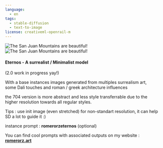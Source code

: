 ```yaml
---
language:
  - en
tags:
  - stable-diffusion
  - text-to-image
license: creativeml-openrail-m
---
```

![The San Juan Mountains are beautiful!](https://i.imgur.com/FqZXZBa.jpg "Eternos, surrealism stable diffusion model")
![The San Juan Mountains are beautiful!](https://i.imgur.com/PV30R4X.jpg "Eternos, surrealism stable diffusion model")

#### Eternos - A surrealist / Minimalist model

(2.0 work in progress yay!)

With a base instances images generated from multiples surrealism art, some Dali touches and roman / greek architecture influences

the 704 version is more abstract and less style transferrable due to the higher resolution towards all regular styles.

Tips : use init image (even stretched) for non-standart resolution, it can help SD a lot to guide it :)


instance prompt : **romerorzeternos** (optional)


You can find cool prompts with associated outputs on my website : **[romerorz.art](https://www.romerorz.art/)**


